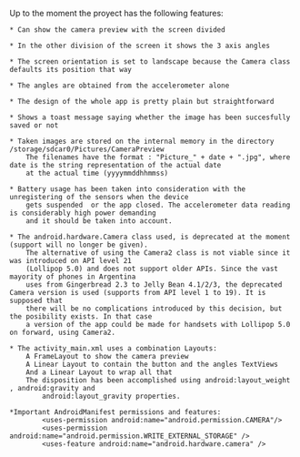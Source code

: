 Up to the moment the proyect has the following features:

	* Can show the camera preview with the screen divided

	* In the other division of the screen it shows the 3 axis angles

	* The screen orientation is set to landscape because the Camera class defaults its position that way

	* The angles are obtained from the accelerometer alone

	* The design of the whole app is pretty plain but straightforward

	* Shows a toast message saying whether the image has been succesfully saved or not

	* Taken images are stored on the internal memory in the directory /storage/sdcar0/Pictures/CameraPreview
		The filenames have the format : "Picture_" + date + ".jpg", where date is the string representation of the actual date
		at the actual time (yyyymmddhhmmss)

	* Battery usage has been taken into consideration with the unregistering of the sensors when the device
		gets suspended  or the app closed. The accelerometer data reading is considerably high power demanding
		and it should be taken into account.

	* The android.hardware.Camera class used, is deprecated at the moment (support will no longer be given).
		The alternative of using the Camera2 class is not viable since it was introduced on API level 21
		(Lollipop 5.0) and does not support older APIs. Since the vast mayority of phones in Argentina
		uses from Gingerbread 2.3 to Jelly Bean 4.1/2/3, the deprecated Camera version is used (supports from API level 1 to 19). It is supposed that
		there will be no complications introduced by this decision, but the posibility exists. In that case
		a version of the app could be made for handsets with Lollipop 5.0 on forward, using Camera2.

	* The activity_main.xml uses a combination Layouts:
		A FrameLayout to show the camera preview
		A Linear Layout to contain the button and the angles TextViews
		And a Linear Layout to wrap all that
		The disposition has been accomplished using android:layout_weight , android:gravity and
			android:layout_gravity properties.

	*Important AndroidManifest permissions and features:
		    <uses-permission android:name="android.permission.CAMERA"/>
		    <uses-permission android:name="android.permission.WRITE_EXTERNAL_STORAGE" />
		    <uses-feature android:name="android.hardware.camera" />